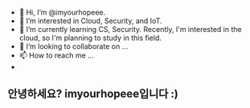 - 👋 Hi, I’m @imyourhopeee. 
- 👀 I’m interested in Cloud, Security, and IoT. 
- 🌱 I’m currently learning CS, Security.
      Recently, I'm interested in the cloud, so I'm planning to study in this field.
- 💞️ I’m looking to collaborate on ...
- 📫 How to reach me ...
- 
## 안녕하세요? imyourhopeee입니다 :) 

<!---
imyourhopeee/imyourhopeee is a ✨ special ✨ repository because its `README.md` (this file) appears on your GitHub profile.
You can click the Preview link to take a look at your changes.
--->

